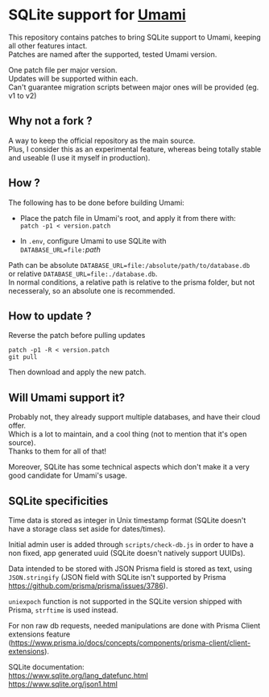 # SQLite support for [Umami](https://github.com/umami-software/umami)

This repository contains patches to bring SQLite support to Umami, keeping all other features intact.\
Patches are named after the supported, tested Umami version.

One patch file per major version.\
Updates will be supported within each.\
Can't guarantee migration scripts between major ones will be provided (eg. v1 to v2)

## Why not a fork ?
A way to keep the official repository as the main source.\
Plus, I consider this as an experimental feature, whereas being totally stable and useable (I use it myself in production).

## How ?
The following has to be done before building Umami:

- Place the patch file in Umami's root, and apply it from there with:\
`patch -p1 < version.patch`

- In `.env`, configure Umami to use SQLite with\
`DATABASE_URL=file:`*path*

Path can be absolute `DATABASE_URL=file:/absolute/path/to/database.db`\
or relative `DATABASE_URL=file:./database.db`.\
In normal conditions, a relative path is relative to the prisma folder, but not necesseraly, so an absolute one is recommended.

## How to update ?
Reverse the patch before pulling updates
```
patch -p1 -R < version.patch
git pull
```
Then download and apply the new patch.

## Will Umami support it?
Probably not, they already support multiple databases, and have their cloud offer.\
Which is a lot to maintain, and a cool thing (not to mention that it's open source).\
Thanks to them for all of that!

Moreover, SQLite has some technical aspects which don't make it a very good candidate for Umami's usage.

## SQLite specificities
Time data is stored as integer in Unix timestamp format (SQLite doesn't have a storage class set aside for dates/times).

Initial admin user is added through `scripts/check-db.js` in order to have a non fixed, app generated uuid (SQLite doesn't natively support UUIDs).

Data intended to be stored with JSON Prisma field is stored as text, using `JSON.stringify` (JSON field with SQLite isn't supported by Prisma https://github.com/prisma/prisma/issues/3786).

`uniexpoch` function is not supported in the SQLite version shipped with Prisma, `strftime` is used instead.

For non raw db requests, needed manipulations are done with Prisma Client extensions feature (https://www.prisma.io/docs/concepts/components/prisma-client/client-extensions).

SQLite documentation:\
https://www.sqlite.org/lang_datefunc.html \
https://www.sqlite.org/json1.html